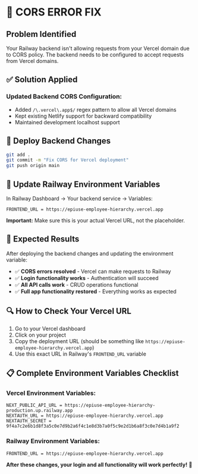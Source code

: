 # 🔧 CORS ERROR FIX

## Problem Identified
Your Railway backend isn't allowing requests from your Vercel domain due to CORS policy. The backend needs to be configured to accept requests from Vercel domains.

## ✅ Solution Applied

### **Updated Backend CORS Configuration:**
- Added `/\.vercel\.app$/` regex pattern to allow all Vercel domains
- Kept existing Netlify support for backward compatibility
- Maintained development localhost support

## 🚀 Deploy Backend Changes

```bash
git add .
git commit -m "Fix CORS for Vercel deployment"
git push origin main
```

## 🔧 Update Railway Environment Variables

In Railway Dashboard → Your backend service → Variables:

```
FRONTEND_URL = https://epiuse-employee-hierarchy.vercel.app
```

**Important:** Make sure this is your actual Vercel URL, not the placeholder.

## 🎯 Expected Results

After deploying the backend changes and updating the environment variable:

- ✅ **CORS errors resolved** - Vercel can make requests to Railway
- ✅ **Login functionality works** - Authentication will succeed
- ✅ **All API calls work** - CRUD operations functional
- ✅ **Full app functionality restored** - Everything works as expected

## 🔍 How to Check Your Vercel URL

1. Go to your Vercel dashboard
2. Click on your project
3. Copy the deployment URL (should be something like `https://epiuse-employee-hierarchy.vercel.app`)
4. Use this exact URL in Railway's `FRONTEND_URL` variable

## 📋 Complete Environment Variables Checklist

### **Vercel Environment Variables:**
```
NEXT_PUBLIC_API_URL = https://epiuse-employee-hierarchy-production.up.railway.app
NEXTAUTH_URL = https://epiuse-employee-hierarchy.vercel.app
NEXTAUTH_SECRET = 9f4a7c2e6b1d8f3a5c0e7d9b2a6f4c1e8d3b7a0f5c9e2d1b6a8f3c0e7d4b1a9f2
```

### **Railway Environment Variables:**
```
FRONTEND_URL = https://epiuse-employee-hierarchy.vercel.app
```

**After these changes, your login and all functionality will work perfectly!** 🚀
